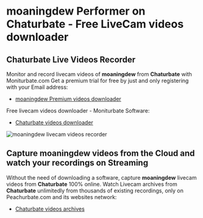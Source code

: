 # moaningdew Performer on Chaturbate - Free LiveCam videos downloader

## Chaturbate Live Videos Recorder

Monitor and record livecam videos of **moaningdew** from **Chaturbate** with Moniturbate.com
Get a premium trial for free by just and only registering with your Email address:
* [moaningdew Premium videos downloader](https://moniturbate.com/request-demo-licence-key.html)

Free livecam videos downloader - Moniturbate Software:
* [Chaturbate videos downloader](https://moniturbate.com/moniturbate-download-software.html)

![moaningdew livecam videos recorder](https://peachurnet.com/templates/moniturbate-software.png)


## Capture moaningdew videos from the Cloud and watch your recordings on Streaming

Without the need of downloading a software, capture **moaningdew** livecam videos from **Chaturbate** 100% online.
Watch Livecam archives from **Chaturbate** unlimitedly from thousands of existing recordings, only on Peachurbate.com and its websites network:
* [Chaturbate videos archives](https://peachurnet.com/)